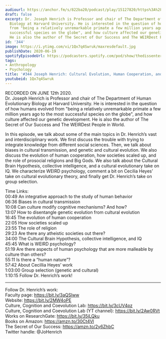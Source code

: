```yaml
---
audiourl: https://anchor.fm/s/822ba20/podcast/play/15127820/https%3A%2F%2Fd3ctxlq1ktw2nl.cloudfront.net%2Fproduction%2F2020-5-13%2F81908163-44100-2-19c8e33627523.m4a
draft: false
excerpt: Dr. Joseph Henrich is Professor and chair of The Department of Human Evolutionary
  Biology at Harvard University. He is interested in the question of how humans evolved
  from "being a relatively unremarkable primate a few million years ago to the most
  successful species on the globe", and how culture affected our genetic development.
  He is also the author of The Secret of Our Success and The WEIRDest People in World.
id: '344'
image: https://i.ytimg.com/vi/1Qx7q4Swruk/maxresdefault.jpg
publishDate: 2020-06-19
spotifyEpisodeUrl: https://podcasters.spotify.com/pod/show/thedissenter/episodes/344-Joseph-Henrich-Cultural-Evolution--Human-Cooperation--and-WEIRD-Psychology-efc5qc
tags:
- Anthropology
- Psychology
title: '#344 Joseph Henrich: Cultural Evolution, Human Cooperation, and WEIRD Psychology'
youtubeid: 1Qx7q4Swruk
---
```

<div class="timelinks">

RECORDED ON JUNE 12th 2020.  
Dr. Joseph Henrich is Professor and chair of The Department of Human Evolutionary Biology at Harvard University. He is interested in the question of how humans evolved from "being a relatively unremarkable primate a few million years ago to the most successful species on the globe", and how culture affected our genetic development. He is also the author of The Secret of Our Success and The WEIRDest People in World.

In this episode, we talk about some of the main topics in Dr. Henrich’s vast and interdisciplinary work. We first discuss the trouble with trying to integrate knowledge from different social sciences. Then, we talk about biases in cultural transmission, and genetic and cultural evolution. We also discuss the evolution of human cooperation, how societies scaled up, and the role of prosocial religions and Big Gods. We also talk about the Cultural Brain Hypothesis, collective intelligence, and a cultural evolutionary take on IQ. We characterize WEIRD psychology, comment a bit on Cecilia Heyes’ take on cultural evolutionary theory, and finally get Dr. Henrich’s take on group selection.

Time Links:  
<time>00:49</time> An integrative approach to the study of human behavior  
<time>06:36</time> Biases in cultural transmission  
<time>10:08</time> Can culture modify cognitive mechanisms? And how?  
<time>13:07</time> How to disentangle genetic evolution from cultural evolution  
<time>16:45</time> The evolution of human cooperation  
<time>22:05</time> How societies scaled up  
<time>23:55</time> The role of religion  
<time>29:23</time> Are there any atheistic societies out there?  
<time>34:00</time> The Cultural Brain Hypothesis, collective intelligence, and IQ  
<time>45:45</time> What is WEIRD psychology?  
<time>51:19</time> Are there aspects of human psychology that are more malleable by culture than others?  
<time>55:11</time> Is there a “human nature”?  
<time>57:42</time> About Cecillia Heyes’ work  
<time>1:03:00</time> Group selection (genetic and cultural)  
<time>1:10:15</time> Follow Dr. Henrich’s work!

---

Follow Dr. Henrich’s work:  
Faculty page: https://bit.ly/3aQSlww  
Website: https://bit.ly/2MW4oPE  
Culture, Cognition and Coevolution Lab: https://bit.ly/3cUV4pz  
Culture, Cognition and Coevolution Lab (YT channel): https://bit.ly/2Aw0RVt  
Works on ResearchGate: https://bit.ly/35jLQku  
Books on Amazon: https://amzn.to/30Ct4Vl  
The Secret of Our Success: https://amzn.to/2y6ZhbC  
Twitter handle: @JoHenrich
</div>

